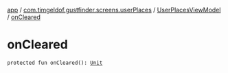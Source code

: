 [app](../../index.md) / [com.timgeldof.gustfinder.screens.userPlaces](../index.md) / [UserPlacesViewModel](index.md) / [onCleared](./on-cleared.md)

# onCleared

`protected fun onCleared(): `[`Unit`](https://kotlinlang.org/api/latest/jvm/stdlib/kotlin/-unit/index.html)